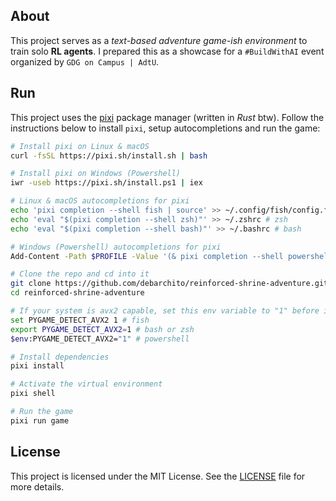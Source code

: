 ## About

This project serves as a *text-based adventure game-ish environment* to train solo **RL agents**. I prepared this as a showcase for a `#BuildWithAI` event organized by `GDG on Campus | AdtU`. 

## Run

This project uses the [pixi](https://github.com/prefix-dev/pixi) package manager (written in *Rust* btw). Follow the instructions below to install `pixi`, setup autocompletions and run the game:

```sh
# Install pixi on Linux & macOS
curl -fsSL https://pixi.sh/install.sh | bash

# Install pixi on Windows (Powershell)
iwr -useb https://pixi.sh/install.ps1 | iex

# Linux & macOS autocompletions for pixi
echo 'pixi completion --shell fish | source' >> ~/.config/fish/config.fish # fish
echo 'eval "$(pixi completion --shell zsh)"' >> ~/.zshrc # zsh
echo 'eval "$(pixi completion --shell bash)"' >> ~/.bashrc # bash

# Windows (Powershell) autocompletions for pixi
Add-Content -Path $PROFILE -Value '(& pixi completion --shell powershell) | Out-String | Invoke-Expression'

# Clone the repo and cd into it
git clone https://github.com/debarchito/reinforced-shrine-adventure.git
cd reinforced-shrine-adventure

# If your system is avx2 capable, set this env variable to "1" before installing packages
set PYGAME_DETECT_AVX2 1 # fish
export PYGAME_DETECT_AVX2=1 # bash or zsh
$env:PYGAME_DETECT_AVX2="1" # powershell

# Install dependencies
pixi install

# Activate the virtual environment
pixi shell

# Run the game
pixi run game
```

## License

This project is licensed under the MIT License. See the [LICENSE](LICENSE) file for more details.
